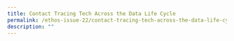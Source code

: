 ```yaml
---
title: Contact Tracing Tech Across the Data Life Cycle
permalink: /ethos-issue-22/contact-tracing-tech-across-the-data-life-cycle/
description: ""
---
```

